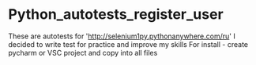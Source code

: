# Python_autotests_register_user
These are autotests for 'http://selenium1py.pythonanywhere.com/ru'
I decided to write test for practice and improve my skills
For install - create pycharm or VSC project and copy into all files
